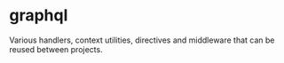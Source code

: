 # graphql

Various handlers, context utilities, directives and middleware that can be reused between projects.
